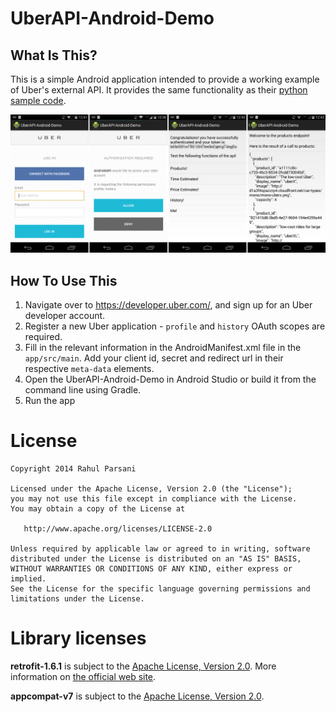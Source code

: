 UberAPI-Android-Demo
====================

What Is This?
-------------

This is a simple Android application intended to provide a working example of Uber's external API. It provides the same functionality as their [python sample code](https://github.com/uber/Python-Sample-Application).

![](screenshots/UberAPI-Android-Demo.png)

How To Use This
---------------

1. Navigate over to https://developer.uber.com/, and sign up for an Uber developer account.
2. Register a new Uber application - `profile` and `history` OAuth scopes are required.
3. Fill in the relevant information in the AndroidManifest.xml file in the `app/src/main`. Add your client id, secret and redirect url in their respective `meta-data` elements.
3. Open the UberAPI-Android-Demo in Android Studio or build it from the command line using Gradle.
5. Run the app

License
=======

    Copyright 2014 Rahul Parsani

    Licensed under the Apache License, Version 2.0 (the "License");
    you may not use this file except in compliance with the License.
    You may obtain a copy of the License at

       http://www.apache.org/licenses/LICENSE-2.0

    Unless required by applicable law or agreed to in writing, software
    distributed under the License is distributed on an "AS IS" BASIS,
    WITHOUT WARRANTIES OR CONDITIONS OF ANY KIND, either express or implied.
    See the License for the specific language governing permissions and
    limitations under the License.

Library licenses
================

__retrofit-1.6.1__ is subject to the [Apache License, Version 2.0](http://apache.org/licenses/LICENSE-2.0.html).
More information on [the official web site](http://square.github.io/retrofit/).

__appcompat-v7__ is subject to the [Apache License, Version 2.0](http://apache.org/licenses/LICENSE-2.0.html).